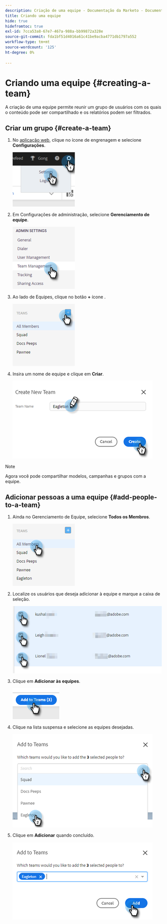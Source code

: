 ```yaml
---
description: Criação de uma equipe - Documentação da Marketo - Documentação do produto
title: Criando uma equipe
hide: true
hidefromtoc: true
exl-id: 7cca53a8-67e7-467a-988a-bb99872a328e
source-git-commit: fda1bf51d4016a61c41be9acba4771db1797a552
workflow-type: tm+mt
source-wordcount: '125'
ht-degree: 0%

---
```


# Criando uma equipe {#creating-a-team}

A criação de uma equipe permite reunir um grupo de usuários com os quais o conteúdo pode ser compartilhado e os relatórios podem ser filtrados.

## Criar um grupo {#create-a-team}

1. No [aplicação web](https://toutapp.com/login), clique no ícone de engrenagem e selecione **Configurações**.

   ![](assets/creating-a-team-1.png)

1. Em Configurações de administração, selecione **Gerenciamento de equipe**.

   ![](assets/creating-a-team-2.png)

1. Ao lado de Equipes, clique no botão **+** ícone .

   ![](assets/creating-a-team-3.png)

1. Insira um nome de equipe e clique em **Criar**.

   ![](assets/creating-a-team-4.png)

>[!NOTE]
>
>Agora você pode compartilhar modelos, campanhas e grupos com a equipe.

## Adicionar pessoas a uma equipe {#add-people-to-a-team}

1. Ainda no Gerenciamento de Equipe, selecione **Todos os Membros**.

   ![](assets/creating-a-team-5.png)

1. Localize os usuários que deseja adicionar à equipe e marque a caixa de seleção.

   ![](assets/creating-a-team-6.png)

1. Clique em **Adicionar às equipes**.

   ![](assets/creating-a-team-7.png)

1. Clique na lista suspensa e selecione as equipes desejadas.

   ![](assets/creating-a-team-8.png)

1. Clique em **Adicionar** quando concluído.

   ![](assets/creating-a-team-9.png)
